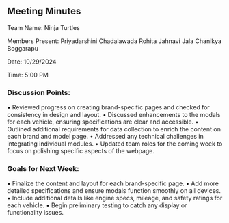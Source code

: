 ## Meeting Minutes

Team Name: Ninja Turtles

Members Present:
Priyadarshini Chadalawada
Rohita Jahnavi Jala
Chanikya Boggarapu

Date: 10/29/2024

Time: 5:00 PM

### Discussion Points:
•	Reviewed progress on creating brand-specific pages and checked for consistency in design and layout.
•	Discussed enhancements to the modals for each vehicle, ensuring specifications are clear and         accessible.
•	Outlined additional requirements for data collection to enrich the content on each brand and model page.
•	Addressed any technical challenges in integrating individual modules.
•	Updated team roles for the coming week to focus on polishing specific aspects of the webpage.

### Goals for Next Week:
•	Finalize the content and layout for each brand-specific page.
•	Add more detailed specifications and ensure modals function smoothly on all devices.
•	Include additional details like engine specs, mileage, and safety ratings for each vehicle.
•	Begin preliminary testing to catch any display or functionality issues.